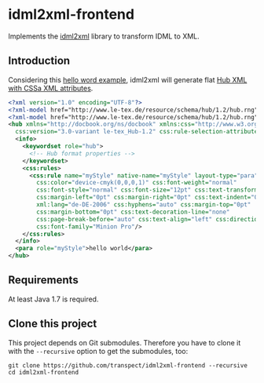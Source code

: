 # idml2xml-frontend

Implements the [idml2xml](https://github.com/transpect/idml2xml) library to transform IDML to XML.

## Introduction

Considering this [hello word example](https://github.com/transpect/idml2xml-frontend/tree/master/sample), idml2xml will generate flat [Hub XML with CSSa XML attributes](http://publishinggeekly.com/wp-content/uploads/2013/01/CSSa.pdf). 

```xml
<?xml version="1.0" encoding="UTF-8"?>
<?xml-model href="http://www.le-tex.de/resource/schema/hub/1.2/hub.rng" type="application/xml" schematypens="http://relaxng.org/ns/structure/1.0"?>
<?xml-model href="http://www.le-tex.de/resource/schema/hub/1.2/hub.rng" type="application/xml" schematypens="http://purl.oclc.org/dsdl/schematron"?>
<hub xmlns="http://docbook.org/ns/docbook" xmlns:css="http://www.w3.org/1996/css" xml:lang="de-DE-2006" version="5.1-variant le-tex_Hub-1.2"
  css:version="3.0-variant le-tex_Hub-1.2" css:rule-selection-attribute="role">
  <info>
    <keywordset role="hub">
      <!-- Hub format properties -->
    </keywordset>
    <css:rules>
      <css:rule name="myStyle" native-name="myStyle" layout-type="para" 
        css:color="device-cmyk(0,0,0,1)" css:font-weight="normal"
        css:font-style="normal" css:font-size="12pt" css:text-transform="none" 
        css:margin-left="0pt" css:margin-right="0pt" css:text-indent="0pt"
        xml:lang="de-DE-2006" css:hyphens="auto" css:margin-top="0pt" 
        css:margin-bottom="0pt" css:text-decoration-line="none"
        css:page-break-before="auto" css:text-align="left" css:direction="ltr" 
        css:font-family="Minion Pro"/>
    </css:rules>
  </info>
  <para role="myStyle">hello world</para>
</hub>
```

## Requirements

At least Java 1.7 is required.

## Clone this project

This project depends on Git submodules. Therefore you have to clone it with the `--recursive` option to get the submodules, too:

```
git clone https://github.com/transpect/idml2xml-frontend --recursive
cd idml2xml-frontend
```

